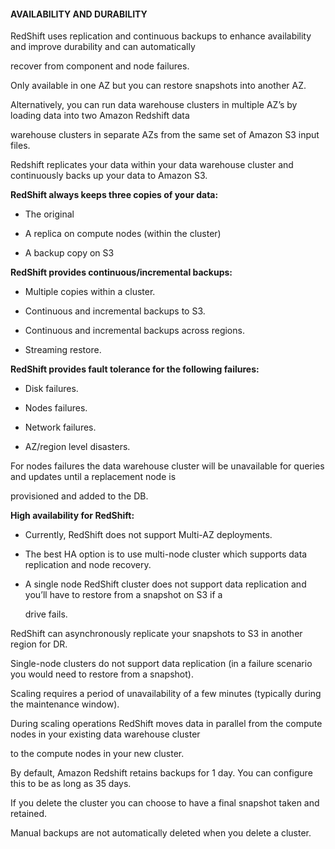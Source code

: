 #### AVAILABILITY AND DURABILITY


RedShift uses replication and continuous backups to enhance availability and improve durability and can automatically

recover from component and node failures.


Only available in one AZ but you can restore snapshots into another AZ.


Alternatively, you can run data warehouse clusters in multiple AZ’s by loading data into two Amazon Redshift data

warehouse clusters in separate AZs from the same set of Amazon S3 input files.


Redshift replicates your data within your data warehouse cluster and continuously backs up your data to Amazon S3.


**RedShift always keeps three copies of your data:**


- The original

- A replica on compute nodes (within the cluster)

- A backup copy on S3


**RedShift provides continuous/incremental backups:**


- Multiple copies within a cluster.

- Continuous and incremental backups to S3.

- Continuous and incremental backups across regions.

- Streaming restore.


**RedShift provides fault tolerance for the following failures:**


- Disk failures.

- Nodes failures.

- Network failures.



- AZ/region level disasters.


For nodes failures the data warehouse cluster will be unavailable for queries and updates until a replacement node is

provisioned and added to the DB.


**High availability for RedShift:**


- Currently, RedShift does not support Multi-AZ deployments.

- The best HA option is to use multi-node cluster which supports data replication and node recovery.

- A single node RedShift cluster does not support data replication and you’ll have to restore from a snapshot on S3 if a

  drive fails.


RedShift can asynchronously replicate your snapshots to S3 in another region for DR.


Single-node clusters do not support data replication (in a failure scenario you would need to restore from a snapshot).


Scaling requires a period of unavailability of a few minutes (typically during the maintenance window).


During scaling operations RedShift moves data in parallel from the compute nodes in your existing data warehouse cluster

to the compute nodes in your new cluster.


By default, Amazon Redshift retains backups for 1 day. You can configure this to be as long as 35 days.


If you delete the cluster you can choose to have a final snapshot taken and retained.


Manual backups are not automatically deleted when you delete a cluster.

